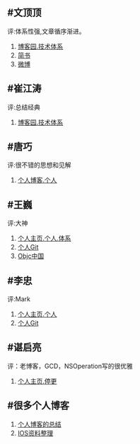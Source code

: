#文顶顶
-------
评:体系性强,文章循序渐进。

1. [博客园.技术体系](http://www.cnblogs.com/wendingding/)
2. [简书](http://www.jianshu.com/users/c5703017b9f5/latest_articles)
3. [微博](http://weibo.com/p/1005053800117445/home?from=page_100505_profile&wvr=6&mod=data&is_hot=1)

#崔江涛
---------
评:总结经典

1. [博客园.技术体系](http://www.cnblogs.com/kenshincui/default.aspx?page=2)

#唐巧
--------
评:很不错的思想和见解

1. [个人博客.个人](http://blog.devtang.com)

#王巍
--------
评:大神

1. [个人主页.个人.体系](http://onevcat.com)
2. [个人Git](https://github.com/onevcat)
3. [Objc中国](http://objccn.io)

#李忠
-------
评:Mark

1. [个人主页.个人](http://limboy.me)
2. [个人Git](https://github.com/lzyy/iOS-Developer-Interview-Questions/commits/master)

#谌启亮
-------
评：老博客，GCD，NSOperation写的很优雅

1. [个人主页.停更](http://blog.xcodev.com/archives/operation-queue-intro/)

#很多个人博客
------

1. [个人博客的总结](http://www.java123.net/v/992120.html)
2. [IOS资料整理](https://github.com/Aufree/trip-to-iOS)